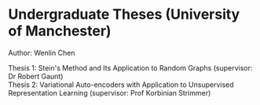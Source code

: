 # Undergraduate Theses (University of Manchester)

Author: Wenlin Chen

Thesis 1: Stein's Method and Its Application to Random Graphs (supervisor: Dr Robert Gaunt)\
Thesis 2: Variational Auto-encoders with Application to Unsupervised Representation Learning (supervisor: Prof Korbinian Strimmer)
